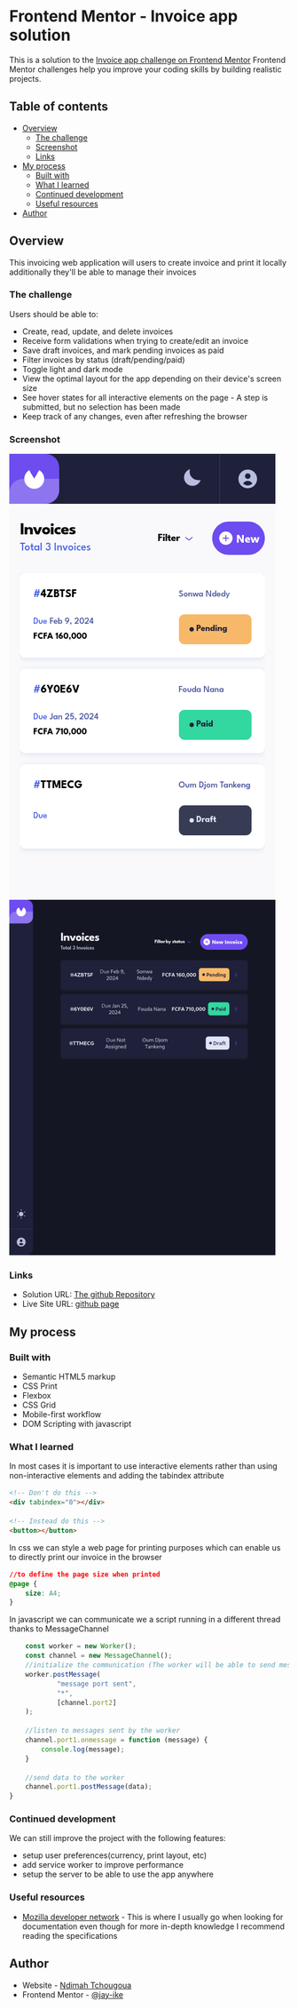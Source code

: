# Frontend Mentor - Invoice app solution

This is a solution to the [Invoice app challenge on Frontend Mentor](https://www.frontendmentor.io/challenges/multistep-form-YVAnSdqQBJ) Frontend Mentor challenges help you improve your coding skills by building realistic projects.

## Table of contents

- [Overview](#overview)
  - [The challenge](#the-challenge)
  - [Screenshot](#screenshot)
  - [Links](#links)
- [My process](#my-process)
  - [Built with](#built-with)
  - [What I learned](#what-i-learned)
  - [Continued development](#continued-development)
  - [Useful resources](#useful-resources)
- [Author](#author)


## Overview
This invoicing web application will users to create invoice and print it locally
additionally they'll be able to manage their invoices

### The challenge

Users should be able to:

- Create, read, update, and delete invoices
- Receive form validations when trying to create/edit an invoice
- Save draft invoices, and mark pending invoices as paid
- Filter invoices by status (draft/pending/paid)
- Toggle light and dark mode
- View the optimal layout for the app depending on their device's screen size
- See hover states for all interactive elements on the page - A step is submitted, but no selection has been made
- Keep track of any changes, even after refreshing the browser

### Screenshot

![mobile view of the solution](./mobile-version.png)
![desktop view of the solution](./desktop-version.png)

### Links

- Solution URL: [The github Repository](https://github.com/jay-ike/invoice-app)
- Live Site URL: [github page](https://jay-ike-invoice.vercel.app)

## My process

### Built with

- Semantic HTML5 markup
- CSS Print
- Flexbox
- CSS Grid
- Mobile-first workflow
- DOM Scripting with javascript

### What I learned

In most cases it is important to use interactive elements rather than using non-interactive elements and adding the tabindex attribute

```html
<!-- Don't do this -->
<div tabindex="0"></div>

<!-- Instead do this -->
<button></button>
```

In css we can style a web page for printing purposes which can enable us to directly print our invoice in the browser

```css
//to define the page size when printed
@page {
    size: A4;
}
```

In javascript we can communicate we a script running in a different thread thanks to MessageChannel
```js
    const worker = new Worker();
    const channel = new MessageChannel();
    //initialize the communication (The worker will be able to send message with the port2)
    worker.postMessage(
            "message port sent",
            "*",
            [channel.port2]
    );

    //listen to messages sent by the worker
    channel.port1.onmessage = function (message) {
        console.log(message);
    }

    //send data to the worker
    channel.port1.postMessage(data);
}

```

### Continued development

We can still improve the project with the following features:
- setup user preferences(currency, print layout, etc)
- add service worker to improve performance
- setup the server to be able to use the app anywhere

### Useful resources

- [Mozilla developer network](https://developer.mozilla.com) - This is where I usually go when looking for documentation even though for more in-depth knowledge I recommend reading the specifications


## Author

- Website - [Ndimah Tchougoua](https://www.github.com/jay-ike)
- Frontend Mentor - [@jay-ike](https://www.frontendmentor.io/profile/jay-ike)

